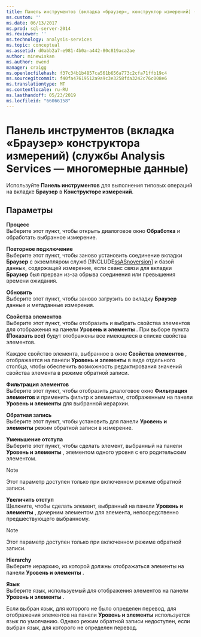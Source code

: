 ```yaml
---
title: Панель инструментов (вкладка «браузер», конструктор измерений) (службы Analysis Services — многомерные данные) | Документация Майкрософт
ms.custom: ''
ms.date: 06/13/2017
ms.prod: sql-server-2014
ms.reviewer: ''
ms.technology: analysis-services
ms.topic: conceptual
ms.assetid: d0abb2a7-e981-4b0a-a442-80c819aca2ae
author: minewiskan
ms.author: owend
manager: craigg
ms.openlocfilehash: f37c34b1b4857ca561b656a773c2cfa71ffb19c4
ms.sourcegitcommit: f40fa47619512a9a9c3e3258fda3242c76c008e6
ms.translationtype: MT
ms.contentlocale: ru-RU
ms.lasthandoff: 05/23/2019
ms.locfileid: "66066158"
---
```

# <a name="toolbar-browser-tab-dimension-designer-analysis-services---multidimensional-data"></a>Панель инструментов (вкладка «Браузер» конструктора измерений) (службы Analysis Services — многомерные данные)
  Используйте **Панель инструментов** для выполнения типовых операций на вкладке **Браузер** в **Конструкторе измерений**.  
  
## <a name="options"></a>Параметры  
 **Процесс**  
 Выберите этот пункт, чтобы открыть диалоговое окно **Обработка** и обработать выбранное измерение.  
  
 **Повторное подключение**  
 Выберите этот пункт, чтобы заново установить соединение вкладки **Браузер** с экземпляром служб [!INCLUDE[ssASnoversion](../includes/ssasnoversion-md.md)] и базой данных, содержащей измерение, если сеанс связи для вкладки **Браузер** был прерван из-за обрыва соединения или превышения времени ожидания.  
  
 **Обновить**  
 Выберите этот пункт, чтобы заново загрузить во вкладку **Браузер** данные и метаданные измерения.  
  
 **Свойства элементов**  
 Выберите этот пункт, чтобы отобразить и выбрать свойства элементов для отображения на панели **Уровень и элементы** . При выборе пункта **(Показать все)** будут отображены все имеющиеся в списке свойства элементов.  
  
 Каждое свойство элемента, выбранное в окне **Свойства элементов** , отображается на панели **Уровень и элементы** в виде отдельного столбца, чтобы обеспечить возможность редактирования значений свойства элемента в режиме обратной записи.  
  
 **Фильтрация элементов**  
 Выберите этот пункт, чтобы отобразить диалоговое окно **Фильтрация элементов** и применить фильтр к элементам, отображенным на панели **Уровень и элементы** для выбранной иерархии.  
  
 **Обратная запись**  
 Выберите этот пункт, чтобы установить для панели **Уровень и элементы** режим обратной записи в измерение.  
  
 **Уменьшение отступа**  
 Выберите этот пункт, чтобы сделать элемент, выбранный на панели **Уровень и элементы** , элементом одного уровня с его родительским элементом.  
  
> [!NOTE]  
>  Этот параметр доступен только при включенном режиме обратной записи.  
  
 **Увеличить отступ**  
 Щелкните, чтобы сделать элемент, выбранный на панели **Уровень и элементы** , дочерним элементом для элемента, непосредственно предшествующего выбранному.  
  
> [!NOTE]  
>  Этот параметр доступен только при включенном режиме обратной записи.  
  
 **Hierarchy**  
 Выберите иерархию, из которой должны отображаться элементы на панели **Уровень и элементы** .  
  
 **Язык**  
 Выберите язык, используемый для отображения элементов на панели **Уровень и элементы** .  
  
 Если выбран язык, для которого не было определен перевод, для отображения элементов на панели **Уровень и элементы** используется язык по умолчанию. Однако режим обратной записи недоступен, если выбран язык, для которого не определен перевод.  
  
  
